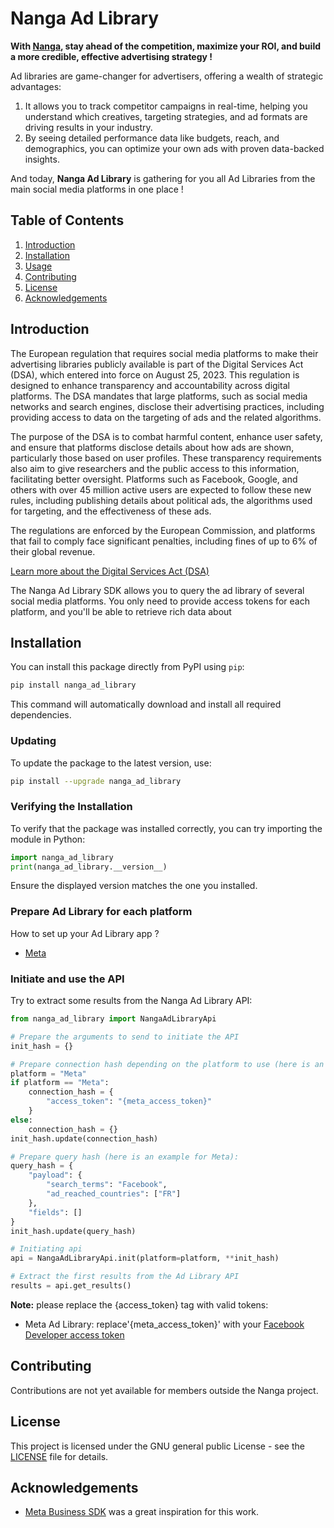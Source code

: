 # Nanga Ad Library

__With [Nanga](https://app.nanga.tech/), stay ahead of the competition, maximize your ROI, and build a more credible, effective advertising 
strategy !__

Ad libraries are game-changer for advertisers, offering a wealth of strategic advantages:  
1) It allows you to track competitor campaigns in real-time, helping you understand which creatives, targeting 
strategies, and ad formats are driving results in your industry.  
2) By seeing detailed performance data like budgets, reach, and demographics, you can optimize your own ads with 
proven data-backed insights.

And today, __Nanga Ad Library__ is gathering for you all Ad Libraries from the main social media platforms in 
one place !


## Table of Contents

1. [Introduction](#introduction)
2. [Installation](#installation)
3. [Usage](#usage)
4. [Contributing](#contributing)
5. [License](#license)
6. [Acknowledgements](#acknowledgements)

## Introduction

The European regulation that requires social media platforms to make their advertising libraries publicly available is 
part of the Digital Services Act (DSA), which entered into force on August 25, 2023. This regulation is designed to 
enhance transparency and accountability across digital platforms. The DSA mandates that large platforms, such as social
media networks and search engines, disclose their advertising practices, including providing access to data on the
targeting of ads and the related algorithms.

The purpose of the DSA is to combat harmful content, enhance user safety, and ensure that platforms disclose details
about how ads are shown, particularly those based on user profiles. These transparency requirements also aim to give
researchers and the public access to this information, facilitating better oversight. Platforms such as Facebook, 
Google, and others with over 45 million active users are expected to follow these new rules, including publishing 
details about political ads, the algorithms used for targeting, and the effectiveness of these ads.

The regulations are enforced by the European Commission, and platforms that fail to comply face significant penalties,
including fines of up to 6% of their global revenue.

[Learn more about the Digital Services Act (DSA)](https://eur-lex.europa.eu/legal-content/EN/TXT/?uri=CELEX%3A32022R2065)

The Nanga Ad Library SDK allows you to query the ad library of several social media platforms.
You only need to provide access tokens for each platform, and you'll be able to retrieve rich data about

## Installation

You can install this package directly from PyPI using `pip`:
```bash
pip install nanga_ad_library
```

This command will automatically download and install all required dependencies.  

### Updating

To update the package to the latest version, use:
```bash
pip install --upgrade nanga_ad_library
```

### Verifying the Installation

To verify that the package was installed correctly, you can try importing the module in Python:
```python
import nanga_ad_library
print(nanga_ad_library.__version__)
```

Ensure the displayed version matches the one you installed.

### Prepare Ad Library for each platform

How to set up your Ad Library app ?
- [Meta](https://www.facebook.com/ads/library/api/)

### Initiate and use the API

Try to extract some results from the Nanga Ad Library API:
```python
from nanga_ad_library import NangaAdLibraryApi

# Prepare the arguments to send to initiate the API
init_hash = {}

# Prepare connection hash depending on the platform to use (here is an example for Meta):
platform = "Meta"
if platform == "Meta":
    connection_hash = {
        "access_token": "{meta_access_token}"
    }
else:
    connection_hash = {}
init_hash.update(connection_hash)

# Prepare query hash (here is an example for Meta):
query_hash = {
    "payload": {
        "search_terms": "Facebook",
        "ad_reached_countries": ["FR"]
    },
    "fields": []
}
init_hash.update(query_hash)

# Initiating api
api = NangaAdLibraryApi.init(platform=platform, **init_hash)

# Extract the first results from the Ad Library API
results = api.get_results()
```
__Note:__ please replace the {access_token} tag with valid tokens:
- Meta Ad Library: replace'{meta_access_token}' with your [Facebook Developer access token](https://developers.facebook.com/tools/accesstoken/)

## Contributing

Contributions are not yet available for members outside the Nanga project.

## License

This project is licensed under the GNU general public License - see the [LICENSE](LICENSE) file for details.

## Acknowledgements

- [Meta Business SDK](https://github.com/facebook/facebook-python-business-sdk) was a great inspiration for this work. 
